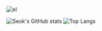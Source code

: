 ![el](https://user-images.githubusercontent.com/69845234/146067226-def918cf-d3e0-4368-8d8f-79193609cc84.jpg)

![Seok's GitHub stats](https://github-readme-stats.vercel.app/api?username=moneyflo&show_icons=true&theme=dark)
![Top Langs](https://github-readme-stats.vercel.app/api/top-langs/?username=6810779s&layout=compact&theme=dark)
